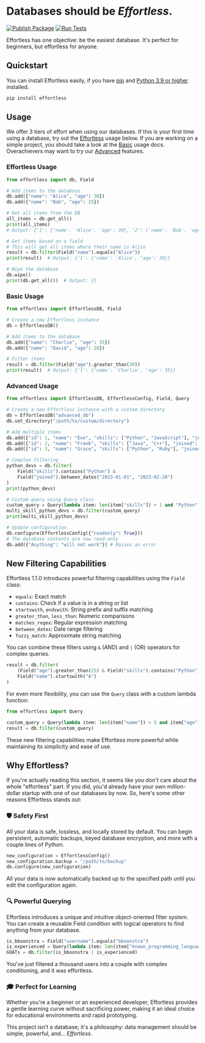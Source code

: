 # Databases should be _Effortless_.

[![Publish Package](https://github.com/bboonstra/Effortless/actions/workflows/publish.yml/badge.svg?branch=main)](https://github.com/bboonstra/Effortless/actions/workflows/publish.yml)
[![Run Tests](https://github.com/bboonstra/Effortless/actions/workflows/test.yml/badge.svg?branch=main)](https://github.com/bboonstra/Effortless/actions/workflows/test.yml)

Effortless has one objective: be the easiest database.
It's perfect for beginners, but effortless for anyone.

## Quickstart

You can install Effortless easily, if you have
[pip](https://pip.pypa.io/en/stable/installation/) and
[Python 3.9 or higher](https://www.python.org/downloads/) installed.

```bash
pip install effortless
```

## Usage

We offer 3 tiers of effort when using our databases. If this is your first time
using a database, try out the [Effortless](#effortless-usage) usage below.
If you are working on a simple project, you should take a look at the
[Basic](#basic-usage) usage docs.
Overachievers may want to try our [Advanced](#advanced-usage) features.

### Effortless Usage

```python
from effortless import db, Field

# Add items to the database
db.add({"name": "Alice", "age": 30})
db.add({"name": "Bob", "age": 25})

# Get all items from the DB
all_items = db.get_all()
print(all_items)
# Output: {'1': {'name': 'Alice', 'age': 30}, '2': {'name': 'Bob', 'age': 25}}

# Get items based on a field
# This will get all items where their name is Alice
result = db.filter(Field("name").equals("Alice"))
print(result)  # Output: {'1': {'name': 'Alice', 'age': 30}}

# Wipe the database
db.wipe()
print(db.get_all())  # Output: {}
```

### Basic Usage

```python
from effortless import EffortlessDB, Field

# Create a new Effortless instance
db = EffortlessDB()

# Add items to the database
db.add({"name": "Charlie", "age": 35})
db.add({"name": "David", "age": 28})

# Filter items
result = db.filter(Field("age").greater_than(30))
print(result)  # Output: {'1': {'name': 'Charlie', 'age': 35}}

```

### Advanced Usage

```python
from effortless import EffortlessDB, EffortlessConfig, Field, Query

# Create a new Effortless instance with a custom directory
db = EffortlessDB("advanced_db")
db.set_directory("/path/to/custom/directory")

# Add multiple items
db.add({"id": 1, "name": "Eve", "skills": ["Python", "JavaScript"], "joined": "2023-01-15"})
db.add({"id": 2, "name": "Frank", "skills": ["Java", "C++"], "joined": "2023-02-20"})
db.add({"id": 3, "name": "Grace", "skills": ["Python", "Ruby"], "joined": "2023-03-10"})

# Complex filtering
python_devs = db.filter(
    Field("skills").contains("Python") & 
    Field("joined").between_dates("2023-01-01", "2023-02-28")
)
print(python_devs)

# Custom query using Query class
custom_query = Query(lambda item: len(item["skills"]) > 1 and "Python" in item["skills"])
multi_skill_python_devs = db.filter(custom_query)
print(multi_skill_python_devs)

# Update configuration
db.configure(EffortlessConfig({"readonly": True}))
# The database contents are now read-only
db.add({"Anything": "will not work"}) # Raises an error

```

## New Filtering Capabilities

Effortless 1.1.0 introduces powerful filtering capabilities using the `Field` class:

- `equals`: Exact match
- `contains`: Check if a value is in a string or list
- `startswith`, `endswith`: String prefix and suffix matching
- `greater_than`, `less_than`: Numeric comparisons
- `matches_regex`: Regular expression matching
- `between_dates`: Date range filtering
- `fuzzy_match`: Approximate string matching

You can combine these filters using `&` (AND) and `|` (OR) operators for complex queries.

```python
result = db.filter(
    (Field("age").greater_than(25) & Field("skills").contains("Python")) |
    Field("name").startswith("A")
)
```

For even more flexibility, you can use the `Query` class with a custom lambda function:

```python
from effortless import Query

custom_query = Query(lambda item: len(item["name"]) > 5 and item["age"] % 2 == 0)
result = db.filter(custom_query)
```

These new filtering capabilities make Effortless more powerful while maintaining its simplicity and ease of use.

## Why Effortless?

If you're actually reading this section, it seems like you don't care about the whole "effortless" part. If you did, you'd already have your own million-dollar startup with one of our databases by now. So, here's some other reasons Effortless stands out:

### 🛡️ Safety First

All your data is safe, lossless, and locally stored by default. You can begin persistent, automatic backups, keyed database encryption, and more with a couple lines of Python.

```py
new_configuration = EffortlessConfig()
new_configuration.backup = "/path/to/backup"
db.configure(new_configuration)
```

All your data is now automatically backed up to the specified path until you edit the configuration again.

### 🔍 Powerful Querying

Effortless introduces a unique and intuitive object-oriented filter system. You can create a reusable Field condition with logical operators to find anything from your database.

```python
is_bboonstra = Field("username").equals("bboonstra")
is_experienced = Query(lambda item: len(item["known_programming_languages"]) > 5)
GOATs = db.filter(is_bboonstra | is_experienced)
```

You've just filtered a thousand users into a couple with complex conditioning, and it was effortless.

### 🎓 Perfect for Learning

Whether you're a beginner or an experienced developer, Effortless provides a gentle learning curve without sacrificing power, making it an ideal choice for educational environments and rapid prototyping.

This project isn't a database; it's a philosophy:  data management should be simple, powerful, and... _Effortless_.
